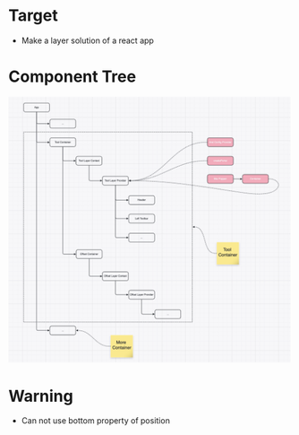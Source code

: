 # Target
- Make a layer solution of a react app

# Component Tree
![](./component-tree.jpg)

# Warning
- Can not use bottom property of position